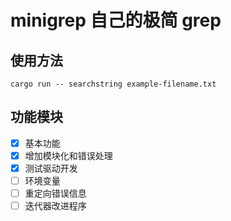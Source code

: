 # minigrep 自己的极简 grep

## 使用方法

`cargo run -- searchstring example-filename.txt`

## 功能模块

- [x]  基本功能
- [x]  增加模块化和错误处理
- [x]  测试驱动开发
- [ ]  环境变量
- [ ]  重定向错误信息
- [ ]  迭代器改进程序